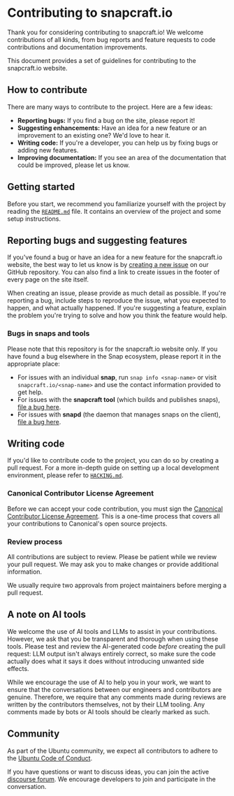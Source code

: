 # Contributing to snapcraft.io

Thank you for considering contributing to snapcraft.io! We welcome contributions of all kinds, from bug reports and feature requests to code contributions and documentation improvements.

This document provides a set of guidelines for contributing to the snapcraft.io website.

## How to contribute

There are many ways to contribute to the project. Here are a few ideas:

  * **Reporting bugs:** If you find a bug on the site, please report it!
  * **Suggesting enhancements:** Have an idea for a new feature or an improvement to an existing one? We'd love to hear it.
  * **Writing code:** If you're a developer, you can help us by fixing bugs or adding new features.
  * **Improving documentation:** If you see an area of the documentation that could be improved, please let us know.


## Getting started

Before you start, we recommend you familiarize yourself with the project by reading the [`README.md`](README.md) file. It contains an overview of the project and some setup instructions.


## Reporting bugs and suggesting features

If you've found a bug or have an idea for a new feature for the snapcraft.io website, the best way to let us know is by [creating a new issue](https://github.com/canonical/snapcraft.io/issues/new) on our GitHub repository. You can also find a link to create issues in the footer of every page on the site itself.

When creating an issue, please provide as much detail as possible. If you're reporting a bug, include steps to reproduce the issue, what you expected to happen, and what actually happened. If you're suggesting a feature, explain the problem you're trying to solve and how you think the feature would help.

### Bugs in snaps and tools

Please note that this repository is for the snapcraft.io website only. If you have found a bug elsewhere in the Snap ecosystem, please report it in the appropriate place:

  * For issues with an individual **snap**, run `snap info <snap-name>` or visit `snapcraft.io/<snap-name>` and use the contact information provided to get help.
  * For issues with the **snapcraft tool** (which builds and publishes snaps), [file a bug here](https://bugs.launchpad.net/snapcraft).
  * For issues with **snapd** (the daemon that manages snaps on the client), [file a bug here](https://bugs.launchpad.net/snapd).

## Writing code

If you'd like to contribute code to the project, you can do so by creating a pull request. For a more in-depth guide on setting up a local development environment, please refer to [`HACKING.md`](HACKING.md).

### Canonical Contributor License Agreement

Before we can accept your code contribution, you must sign the [Canonical Contributor License Agreement](https://canonical.com/legal/contributors). This is a one-time process that covers all your contributions to Canonical's open source projects.

### Review process

All contributions are subject to review. Please be patient while we review your pull request. We may ask you to make changes or provide additional information.

We usually require two approvals from project maintainers before merging a pull request.

## A note on AI tools

We welcome the use of AI tools and LLMs to assist in your contributions. However, we ask that you be transparent and thorough when using these tools.
Please test and review the AI-generated code *before* creating the pull request: LLM output isn't always entirely correct, so make sure the code actually does what it says it does without introducing unwanted side effects.

While we encourage the use of AI to help you in your work, we want to ensure that the conversations between our engineers and contributors are genuine. Therefore, we require that any comments made during reviews are written by the contributors themselves, not by their LLM tooling. Any comments made by bots or AI tools should be clearly marked as such.

## Community

As part of the Ubuntu community, we expect all contributors to adhere to the [Ubuntu Code of Conduct](https://ubuntu.com/community/docs/ethos/code-of-conduct).

If you have questions or want to discuss ideas, you can join the active [discourse forum](https://forum.snapcraft.io/). We encourage developers to join and participate in the conversation.

